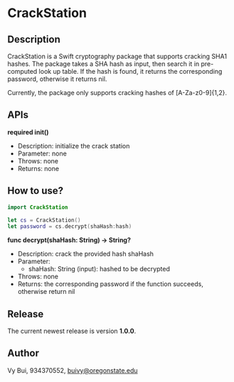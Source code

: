# CrackStation

## Description
CrackStation is a Swift cryptography package that supports cracking SHA1 hashes. The package takes a SHA hash as input, then search it in pre-computed look up table. If the hash is found, it returns the corresponding password, otherwise it returns nil.

Currently, the package only supports cracking hashes of [A-Za-z0-9]{1,2}.

## APIs
**required init()**
- Description: initialize the crack station
- Parameter: none
- Throws: none
- Returns: none

## How to use?
```swift
import CrackStation

let cs = CrackStation()
let password = cs.decrypt(shaHash:hash)
```

**func decrypt(shaHash: String) -> String?**
- Description: crack the provided hash shaHash
- Parameter:
  - shaHash: String (input): hashed to be decrypted
- Throws: none
- Returns: the corresponding password if the function succeeds, otherwise return nil

## Release
The current newest release is version **1.0.0**.

## Author
Vy Bui, 934370552, buivy@oregonstate.edu